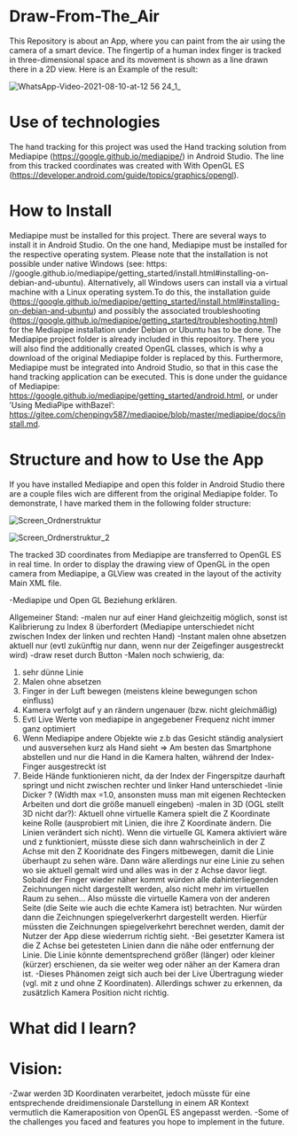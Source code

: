 # Draw-From-The_Air
This Repository is about an App, where you can paint from the air using the camera of a smart device. The fingertip of a human index finger is tracked in three-dimensional space and its movement is shown as a line drawn there in a 2D view. Here is an Example of the result:

![WhatsApp-Video-2021-08-10-at-12 56 24_1_](https://user-images.githubusercontent.com/33716855/136687730-5e57ec97-a87a-444b-bbc0-95f9b116f721.gif)


# Use of technologies
The hand tracking for this project was used the Hand tracking solution from Mediapipe (https://google.github.io/mediapipe/) in Android Studio. The line from this tracked coordinates was created with With OpenGL ES (https://developer.android.com/guide/topics/graphics/opengl).

# How to Install 
Mediapipe must be installed for this project. There are several ways to install it in Android Studio. On the one hand, Mediapipe must be installed for the respective operating system. Please note that the installation is not possible under native Windows (see: https: //google.github.io/mediapipe/getting_started/install.html#installing-on-debian-and-ubuntu). Alternatively, all Windows users can install via a virtual machine with a Linux operating system.To do this, the installation guide (https://google.github.io/mediapipe/getting_started/install.html#installing-on-debian-and-ubuntu) and possibly the associated troubleshooting (https://google.github.io/mediapipe/getting_started/troubleshooting.html) for the Mediapipe installation under Debian or Ubuntu has to be done. The Mediapipe project folder is already included in this repository. There you will also find the additionally created OpenGL classes, which is why a download of the original Mediapipe folder is replaced by this. Furthermore, Mediapipe must be integrated into Android Studio, so that in this case the hand tracking application can be executed. This is done under the guidance of Mediapipe: https://google.github.io/mediapipe/getting_started/android.html, or under ’Using MediaPipe withBazel’: https://gitee.com/chenpingv587/mediapipe/blob/master/mediapipe/docs/install.md. 

# Structure and how to Use the App 
If you have installed Mediapipe and open this folder in Android Studio there are a couple files wich are different from the original Mediapipe folder. To demonstrate, I have marked them in the following folder structure: 

![Screen_Ordnerstruktur](https://user-images.githubusercontent.com/33716855/136826917-05ae551c-7c39-46c7-aa81-42aeffe3ff17.jpg)

![Screen_Ordnerstruktur_2](https://user-images.githubusercontent.com/33716855/136833982-86e4dad6-925e-4d5a-a1d0-7f717b6f9160.jpg)


The tracked 3D coordinates from Mediapipe are transferred to OpenGL ES in real time. In order to display the drawing view of OpenGL in the open camera from Mediapipe, a GLView was created in the layout of the activity Main XML file.

 -Mediapipe und Open GL Beziehung erklären. 
 
 
 Allgemeiner Stand:
-malen nur auf einer Hand gleichzeitig möglich, sonst ist Kalibrierung zu Index 8 überfordert (Mediapipe unterschiedet nicht zwischen Index der linken und rechten Hand)
-Instant malen ohne absetzen aktuell nur (evtl zukünftig nur dann, wenn nur der Zeigefinger ausgestreckt wird)
-draw reset durch Button
-Malen noch schwierig, da:
1. sehr dünne Linie
2. Malen ohne absetzen 
3. Finger in der Luft bewegen (meistens kleine bewegungen schon einfluss) 
4. Kamera verfolgt auf y an rändern ungenauer (bzw. nicht gleichmäßig)
5. Evtl Live Werte von mediapipe in angegebener Frequenz nicht immer ganz optimiert 
6. Wenn Mediapipe andere Objekte wie z.b das Gesicht ständig analysiert und ausversehen kurz als Hand sieht
=> Am besten das Smartphone abstellen und nur die Hand in die Kamera halten, während der Index-Finger ausgestreckt ist
7. Beide Hände funktionieren nicht, da der Index der Fingerspitze daurhaft springt und nicht zwischen rechter und linker Hand unterschiedet
-linie Dicker ? (Width max =1.0, ansonsten muss man mit eigenen Rechtecken Arbeiten und dort die größe manuell eingeben)
-malen in 3D (OGL stellt 3D nicht dar?): 
Aktuell ohne virtuelle Kamera spielt die Z Koordinate keine Rolle (ausprobiert mit Linien, die ihre Z Koordinate ändern. Die Linien verändert sich nicht). Wenn die virtuelle GL Kamera aktiviert wäre und z funktioniert, müsste diese sich dann wahrscheinlich in der Z Achse mit den Z Kooridnate des Fingers mitbewegen, damit die Linie überhaupt zu sehen wäre. Dann wäre allerdings nur eine Linie zu sehen wo sie aktuell gemalt wird und alles was in der z Achse davor liegt. Sobald der Finger wieder näher kommt würden alle dahinterliegenden Zeichnungen nicht dargestellt werden, also nicht mehr im virtuellen Raum zu sehen...
Also müsste die virtuelle Kamera von der anderen Seite (die Seite wie auch die echte Kamera ist) betrachten. Nur würden dann die Zeichnungen spiegelverkerhrt dargestellt werden. Hierfür müssten die Zeichnungen spiegelverkehrt berechnet werden, damit der Nutzer der App diese wiederrum richtig sieht. 
-Bei gesetzter Kamera ist die Z Achse bei getesteten Linien dann die nähe oder entfernung der Linie. Die Linie könnte dementsprechend größer (länger)  oder kleiner (kürzer) erschienen, da sie weiter weg oder näher an der Kamera dran ist. 
-Dieses Phänomen zeigt sich auch bei der Live Übertragung wieder (vgl. mit z und ohne Z Koordinaten). Allerdings schwer zu erkennen, da zusätzlich Kamera Position nicht richtig.

#  What did I learn?

#  Vision:
-Zwar werden 3D Koordinaten verarbeitet, jedoch müsste für eine entsprechende dreidimensionale Darstellung in einem AR Kontext vermutlich die Kameraposition von OpenGL ES angepasst werden.
-Some of the challenges you faced and features you hope to implement in the future.
